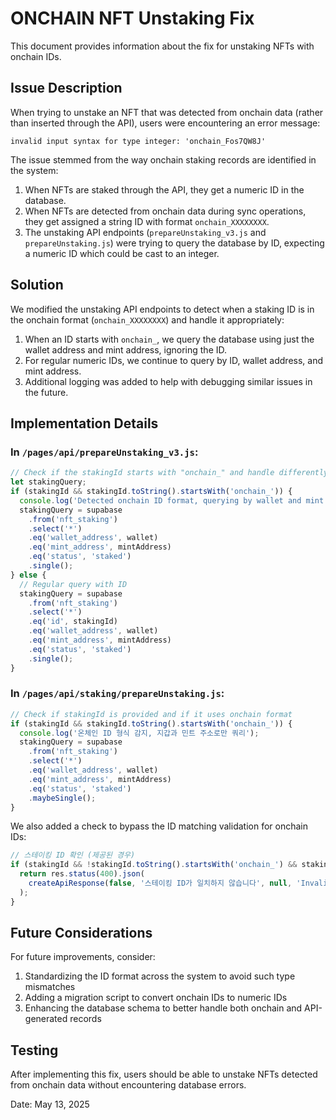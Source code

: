 # ONCHAIN NFT Unstaking Fix

This document provides information about the fix for unstaking NFTs with onchain IDs.

## Issue Description

When trying to unstake an NFT that was detected from onchain data (rather than inserted through the API), users were encountering an error message:

```
invalid input syntax for type integer: 'onchain_Fos7QW8J'
```

The issue stemmed from the way onchain staking records are identified in the system:

1. When NFTs are staked through the API, they get a numeric ID in the database.
2. When NFTs are detected from onchain data during sync operations, they get assigned a string ID with format `onchain_XXXXXXXX`.
3. The unstaking API endpoints (`prepareUnstaking_v3.js` and `prepareUnstaking.js`) were trying to query the database by ID, expecting a numeric ID which could be cast to an integer.

## Solution

We modified the unstaking API endpoints to detect when a staking ID is in the onchain format (`onchain_XXXXXXXX`) and handle it appropriately:

1. When an ID starts with `onchain_`, we query the database using just the wallet address and mint address, ignoring the ID.
2. For regular numeric IDs, we continue to query by ID, wallet address, and mint address.
3. Additional logging was added to help with debugging similar issues in the future.

## Implementation Details

### In `/pages/api/prepareUnstaking_v3.js`:

```javascript
// Check if the stakingId starts with "onchain_" and handle differently
let stakingQuery;
if (stakingId && stakingId.toString().startsWith('onchain_')) {
  console.log('Detected onchain ID format, querying by wallet and mint address only');
  stakingQuery = supabase
    .from('nft_staking')
    .select('*')
    .eq('wallet_address', wallet)
    .eq('mint_address', mintAddress)
    .eq('status', 'staked')
    .single();
} else {
  // Regular query with ID
  stakingQuery = supabase
    .from('nft_staking')
    .select('*')
    .eq('id', stakingId)
    .eq('wallet_address', wallet)
    .eq('mint_address', mintAddress)
    .eq('status', 'staked')
    .single();
}
```

### In `/pages/api/staking/prepareUnstaking.js`:

```javascript
// Check if stakingId is provided and if it uses onchain format
if (stakingId && stakingId.toString().startsWith('onchain_')) {
  console.log('온체인 ID 형식 감지, 지갑과 민트 주소로만 쿼리');
  stakingQuery = supabase
    .from('nft_staking')
    .select('*')
    .eq('wallet_address', wallet)
    .eq('mint_address', mintAddress)
    .eq('status', 'staked')
    .maybeSingle();
}
```

We also added a check to bypass the ID matching validation for onchain IDs:

```javascript
// 스테이킹 ID 확인 (제공된 경우)
if (stakingId && !stakingId.toString().startsWith('onchain_') && stakingInfo.id !== stakingId) {
  return res.status(400).json(
    createApiResponse(false, '스테이킹 ID가 일치하지 않습니다', null, 'InvalidStakingId')
  );
}
```

## Future Considerations

For future improvements, consider:

1. Standardizing the ID format across the system to avoid such type mismatches
2. Adding a migration script to convert onchain IDs to numeric IDs
3. Enhancing the database schema to better handle both onchain and API-generated records

## Testing

After implementing this fix, users should be able to unstake NFTs detected from onchain data without encountering database errors.

Date: May 13, 2025